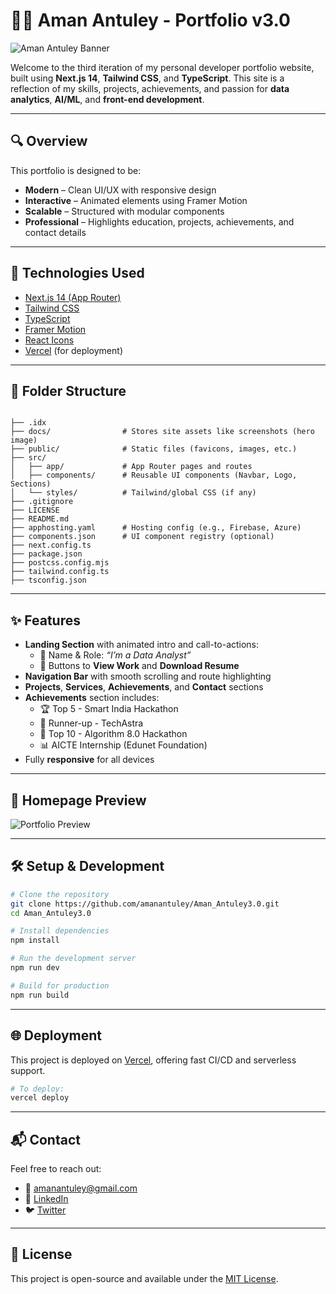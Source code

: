 
# 🧑‍💻 Aman Antuley - Portfolio v3.0

![Aman Antuley Banner](/docs/hero.png)

Welcome to the third iteration of my personal developer portfolio website, built using **Next.js 14**, **Tailwind CSS**, and **TypeScript**. This site is a reflection of my skills, projects, achievements, and passion for **data analytics**, **AI/ML**, and **front-end development**.

---

## 🔍 Overview

This portfolio is designed to be:
- **Modern** – Clean UI/UX with responsive design
- **Interactive** – Animated elements using Framer Motion
- **Scalable** – Structured with modular components
- **Professional** – Highlights education, projects, achievements, and contact details

---

## 🚀 Technologies Used

- [Next.js 14 (App Router)](https://nextjs.org/)
- [Tailwind CSS](https://tailwindcss.com/)
- [TypeScript](https://www.typescriptlang.org/)
- [Framer Motion](https://www.framer.com/motion/)
- [React Icons](https://react-icons.github.io/react-icons/)
- [Vercel](https://vercel.com/) (for deployment)

---

## 📁 Folder Structure

```

├── .idx
├── docs/                # Stores site assets like screenshots (hero image)
├── public/              # Static files (favicons, images, etc.)
├── src/
│   ├── app/             # App Router pages and routes
│   ├── components/      # Reusable UI components (Navbar, Logo, Sections)
│   └── styles/          # Tailwind/global CSS (if any)
├── .gitignore
├── LICENSE
├── README.md
├── apphosting.yaml      # Hosting config (e.g., Firebase, Azure)
├── components.json      # UI component registry (optional)
├── next.config.ts
├── package.json
├── postcss.config.mjs
├── tailwind.config.ts
├── tsconfig.json

````

---

## ✨ Features

- **Landing Section** with animated intro and call-to-actions:
  - 👋 Name & Role: *“I’m a Data Analyst”*
  - 📄 Buttons to **View Work** and **Download Resume**
- **Navigation Bar** with smooth scrolling and route highlighting
- **Projects**, **Services**, **Achievements**, and **Contact** sections
- **Achievements** section includes:
  - 🏆 Top 5 - Smart India Hackathon
  - 🥈 Runner-up - TechAstra
  - 🌟 Top 10 - Algorithm 8.0 Hackathon
  - 📊 AICTE Internship (Edunet Foundation)
- Fully **responsive** for all devices

---

## 📸 Homepage Preview

![Portfolio Preview](/docs/homepage-preview.png)

---

## 🛠️ Setup & Development

```bash
# Clone the repository
git clone https://github.com/amanantuley/Aman_Antuley3.0.git
cd Aman_Antuley3.0

# Install dependencies
npm install

# Run the development server
npm run dev

# Build for production
npm run build
````

---

## 🌐 Deployment

This project is deployed on [Vercel](https://vercel.com/), offering fast CI/CD and serverless support.

```bash
# To deploy:
vercel deploy
```

---

## 📬 Contact

Feel free to reach out:

* 📧 [amanantuley@gmail.com](mailto:amanantuley@gmail.com)
* 🔗 [LinkedIn](https://linkedin.com/in/amanantuley)
* 🐦 [Twitter](https://twitter.com/amanantuley)

---

## 📄 License

This project is open-source and available under the [MIT License](./LICENSE).


